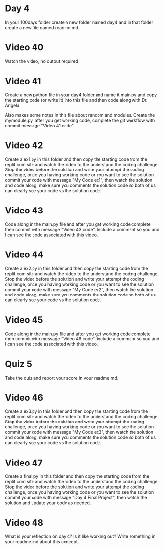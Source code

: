 # Day 4
In your 100days folder create a new folder named day4 and in that folder create a new file named readme.md.

# Video 40
Watch the video, no output required

# Video 41
Create a new python file in your day4 folder and name it main.py and copy the starting code (or write it) into this file and then code along with Dr. Angela.  

Also makes some notes in this file about random and modules.  Create the mymodule.py, after you get working code, complete the git workflow with commit message "Video 41 code"

# Video 42
Create a ex1.py in this folder and then copy the starting code from the replit.com site and watch the video to the understand the coding challenge. Stop the video before the solution and write your attempt the coding challenge, once you having working code or you want to see the solution commit your code with message "My Code ex1", then watch the solution and code along, make sure you comments the solution code so both of us can clearly see your code vs the solution code. 

# Video 43
Code along in the main.py file and after you get working code complete then commit with message "Video 43 code". Include a comment so you and I can see the code associated with this video.


# Video 44
Create a ex2.py in this folder and then copy the starting code from the replit.com site and watch the video to the understand the coding challenge. Stop the video before the solution and write your attempt the coding challenge, once you having working code or you want to see the solution commit your code with message "My Code ex2", then watch the solution and code along, make sure you comments the solution code so both of us can clearly see your code vs the solution code. 

# Video 45
Code along in the main.py file and after you get working code complete then commit with message "Video 45 code". Include a comment so you and I can see the code associated with this video.

# Quiz 5
Take the quiz and report your score in your readme.md. 

# Video 46
Create a ex3.py in this folder and then copy the starting code from the replit.com site and watch the video to the understand the coding challenge. Stop the video before the solution and write your attempt the coding challenge, once you having working code or you want to see the solution commit your code with message "My Code ex3", then watch the solution and code along, make sure you comments the solution code so both of us can clearly see your code vs the solution code. 

# Video 47 
Create a final.py in this folder and then copy the starting code from the replit.com site and watch the video to the understand the coding challenge. Stop the video before the solution and write your attempt the coding challenge, once you having working code or you want to see the solution commit your code with message "Day 4 Final Project", then watch the solution and update your code as needed.

# Video 48
What is your reflection on day 4? Is it like working out? Write something in your readme.md about this concept. 